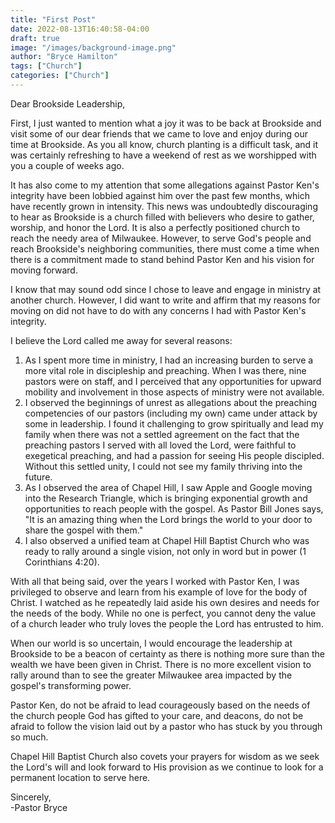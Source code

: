 ```yaml
---
title: "First Post"
date: 2022-08-13T16:40:58-04:00
draft: true
image: "/images/background-image.png"
author: "Bryce Hamilton"
tags: ["Church"]
categories: ["Church"]
---
```

Dear Brookside Leadership,

First, I just wanted to mention what a joy it was to be back at Brookside and visit some of our dear friends that we came to love and enjoy during our time at Brookside. As you all know, church planting is a difficult task, and it was certainly refreshing to have a weekend of rest as we worshipped with you a couple of weeks ago.

It has also come to my attention that some allegations against Pastor Ken's integrity have been lobbied against him over the past few months, which have recently grown in intensity. This news was undoubtedly discouraging to hear as Brookside is a church filled with believers who desire to gather, worship, and honor the Lord. It is also a perfectly positioned church to reach the needy area of Milwaukee. However, to serve God's people and reach Brookside's neighboring communities, there must come a time when there is a commitment made to stand behind Pastor Ken and his vision for moving forward.

I know that may sound odd since I chose to leave and engage in ministry at another church. However, I did want to write and affirm that my reasons for moving on did not have to do with any concerns I had with Pastor Ken's integrity.

I believe the Lord called me away for several reasons:
1. As I spent more time in ministry, I had an increasing burden to serve a more vital role in discipleship and preaching. When I was there, nine pastors were on staff, and I perceived that any opportunities for upward mobility and involvement in those aspects of ministry were not available.
2. I observed the beginnings of unrest as allegations about the preaching competencies of our pastors (including my own) came under attack by some in leadership. I found it challenging to grow spiritually and lead my family when there was not a settled agreement on the fact that the preaching pastors I served with all loved the Lord, were faithful to exegetical preaching, and had a passion for seeing His people discipled. Without this settled unity, I could not see my family thriving into the future.
3. As I observed the area of Chapel Hill, I saw Apple and Google moving into the Research Triangle, which is bringing exponential growth and opportunities to reach people with the gospel. As Pastor Bill Jones says, "It is an amazing thing when the Lord brings the world to your door to share the gospel with them."
4. I also observed a unified team at Chapel Hill Baptist Church who was ready to rally around a single vision, not only in word but in power (1 Corinthians 4:20).

With all that being said, over the years I worked with Pastor Ken, I was privileged to observe and learn from his example of love for the body of Christ. I watched as he repeatedly laid aside his own desires and needs for the needs of the body. While no one is perfect, you cannot deny the value of a church leader who truly loves the people the Lord has entrusted to him.

When our world is so uncertain, I would encourage the leadership at Brookside to be a beacon of certainty as there is nothing more sure than the wealth we have been given in Christ. There is no more excellent vision to rally around than to see the greater Milwaukee area impacted by the gospel's transforming power.

Pastor Ken, do not be afraid to lead courageously based on the needs of the church people God has gifted to your care, and deacons, do not be afraid to follow the vision laid out by a pastor who has stuck by you through so much.

Chapel Hill Baptist Church also covets your prayers for wisdom as we seek the Lord's will and look forward to His provision as we continue to look for a permanent location to serve here.

Sincerely,  
-Pastor Bryce